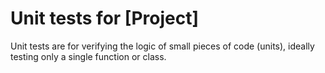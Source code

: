 # Unit tests for [Project]
Unit tests are for verifying the logic of small pieces of code (units), ideally testing only a single function or class.
